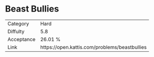# Beast Bullies

<table>
    <tr>
        <td>Category</td>
        <td>Hard</td>
    </tr>
    <tr>
        <td>Diffulty</td>
        <td>5.8</td>
    </tr>
    <tr>
        <td>Acceptance</td>
        <td>26.01 %</td>
    </tr>
    <tr>
        <td>Link</td>
        <td>https://open.kattis.com/problems/beastbullies</td>
    </tr>
</table>